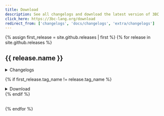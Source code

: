 ```yaml
---
title: Download
description: See all changelogs and download the latest version of 3BC language.
click_here: https://3bc-lang.org/download
redirect_from: ['changelogs', 'docs/changelogs', 'extra/changelogs']
---
```


{% assign first_release = site.github.releases | first %}
{% for release in site.github.releases %}

{{ release.name }}
------------------

<details markdown="1">
<summary>Changelogs</summary>

{{ release.body }}

</details>

{% if first_release.tag_name != release.tag_name %}
<details markdown="1">
<summary>Download</summary>
{% else %}
<br/>
{% endif %}

<section class="row">
{% for asset in release.assets %}
<div class="col s12 m6">
    <a href="{{ asset.browser_download_url }}"
        class="btn btn-large btn-block" download>
        <span>{{ asset.name }}</span>&nbsp;
        <span>{{ asset.size | divided_by: 1024 }} KB<i class="material-icons">file_download</i></span>
    </a><br/>
</div>
{% endfor %}
</section>

{% if first_release.tag_name != release.tag_name %}
</details>
{% endif %}
<br/><br/>

{% endfor %}